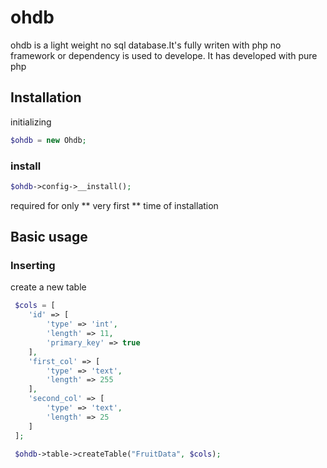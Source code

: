 # ohdb

ohdb is a light weight no sql database.It's fully writen with php
no framework or dependency is used to develope. It has developed with pure php

## Installation

initializing

```php
$ohdb = new Ohdb;
```

### install 
```php
$ohdb->config->__install();
```

required for only ** very first ** time of installation

## Basic usage

### Inserting 

create a new table

```php
 $cols = [
    'id' => [
        'type' => 'int',
        'length' => 11,
        'primary_key' => true
    ],
    'first_col' => [
        'type' => 'text',
        'length' => 255
    ],
    'second_col' => [
        'type' => 'text',
        'length' => 25
    ]
 ];
```

```php
 $ohdb->table->createTable("FruitData", $cols);
```